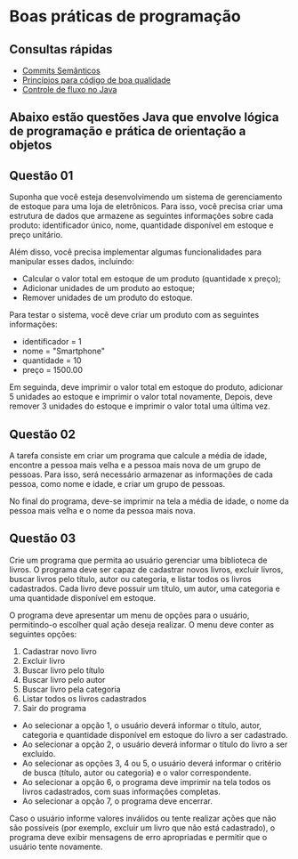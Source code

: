 # Boas práticas de programação

## Consultas rápidas

- [Commits Semânticos](dicas/commits-semanticos.md)
- [Princípios para código de boa qualidade](dicas/principios-de-codificacao.md)
- [Controle de fluxo no Java](dicas/controle-de-fluxo-no-java.md)

## Abaixo estão questões Java que envolve lógica de programação e prática de orientação a objetos

## Questão 01

Suponha que você esteja desenvolvimendo um sistema de gerenciamento de estoque para uma loja de eletrônicos. Para isso, você precisa criar uma estrutura de dados que armazene as seguintes informações sobre cada produto: identificador único, nome, quantidade disponível em estoque e preço unitário.

Além disso, você precisa implementar algumas funcionalidades para manipular esses dados, incluindo:

* Calcular o valor total em estoque de um produto (quantidade x preço);
* Adicionar unidades de um produto ao estoque;
* Remover unidades de um produto do estoque.

Para testar o sistema, você deve criar um produto com as seguintes informações:

* identificador = 1
* nome = "Smartphone"
* quantidade = 10
* preço = 1500.00

Em seguinda, deve imprimir o valor total em estoque do produto, adicionar 5 unidades ao estoque e imprimir o valor total novamente,  Depois, deve remover 3 unidades do estoque e imprimir o valor total uma última vez.

## Questão 02

A tarefa consiste em criar um programa que calcule a média de idade, encontre a pessoa mais velha e a pessoa mais nova de um grupo de pessoas. Para isso, será necessário armazenar as informações de cada pessoa, como nome e idade, e criar um grupo de pessoas.

No final do programa, deve-se imprimir na tela a média de idade, o nome da pessoa mais velha e o nome da pessoa mais nova.

## Questão 03

Crie um programa que permita ao usuário gerenciar uma biblioteca de livros.
O programa deve ser capaz de cadastrar novos livros, excluir livros, buscar livros pelo título, autor ou categoria, e listar todos os livros cadastrados. 
Cada livro deve possuir um título, um autor, uma categoria e uma quantidade disponível em estoque.

O programa deve apresentar um menu de opções para o usuário, permitindo-o escolher qual ação deseja realizar. O menu deve conter as seguintes opções:

1. Cadastrar novo livro
2. Excluir livro
3. Buscar livro pelo título
4. Buscar livro pelo autor
5. Buscar livro pela categoria
6. Listar todos os livros cadastrados
7. Sair do programa

* Ao selecionar a opção 1, o usuário deverá informar o título, autor, categoria e quantidade disponível em estoque do livro a ser cadastrado.
* Ao selecionar a opção 2, o usuário deverá informar o título do livro a ser excluído.
* Ao selecionar as opções 3, 4 ou 5, o usuário deverá informar o critério de busca (título, autor ou categoria) e o valor correspondente.
* Ao selecionar a opção 6, o programa deve imprimir na tela todos os livros cadastrados, com suas informações completas.
* Ao selecionar a opção 7, o programa deve encerrar.

Caso o usuário informe valores inválidos ou tente realizar ações que não são possíveis (por exemplo, excluir um livro que não está cadastrado), o programa deve exibir mensagens de erro apropriadas e permitir que o usuário tente novamente.

